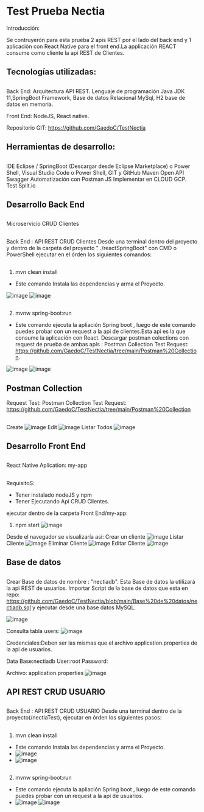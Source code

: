 # Test Prueba Nectia 
Introducción:

Se contruyerón para esta prueba 2 apis REST por el lado del back end y 1 aplicación con React Native para el front end.La applicación REACT consume como cliente la api REST de Clientes.

##
## Tecnologías utilizadas:
##

Back End: Arquitectura API REST. 
 Lenguaje de programación Java JDK 11,SpringBoot Framework, Base de datos Relacional MySql, H2 base de datos en memoria.

Front End:
 NodeJS, React native.

Repositorio GIT: https://github.com/GaedoC/TestNectia

##
## Herramientas de desarrollo:
##
IDE Eclipse / SpringBoot (Descargar desde Eclipse Marketplace) o Power Shell, 
Visual Studio Code o Power Shell,
GIT y GitHub
Maven
Open API Swagger
Automatización con Postman JS
Implementar en CLOUD GCP.
Test Split.io
##
##
## Desarrollo Back End
##
Microservicio CRUD Clientes
##
Back End : API REST CRUD Clientes
    Desde una terminal dentro del proyecto y dentro de la carpeta del proyecto " ./reactSpringBoot" con CMD o PowerShell ejecutar en el órden los siguientes comandos:
##
1. mvn clean install
- Este comando Instala las dependencias y arma el Proyecto.

![image](https://github.com/GaedoC/TestNectia/assets/17816969/9723ff3b-c729-4dd1-9cc9-07e8b9f23e67)
![image](https://github.com/GaedoC/TestNectia/assets/17816969/0980be1c-c9d1-4753-8950-6f020e0820d2)
##
2. mvnw spring-boot:run
- Este comando ejecuta la apliación Spring boot , luego de este comando puedes probar con un request a la api de clientes.Esta api es la que consume la aplicación con React. Descargar postman colections con request de prueba de ambas apís : Postman Collection Test Request: https://github.com/GaedoC/TestNectia/tree/main/Postman%20Collection.

![image](https://github.com/GaedoC/TestNectia/assets/17816969/5d6a5d1c-9c01-477c-b831-c3d4c5f9cd63)
![image](https://github.com/GaedoC/TestNectia/assets/17816969/040e4bd4-0db6-4ceb-a067-60bbb4fc75cf)
##
##
## Postman Collection
Request Test:
Postman Collection Test Request: https://github.com/GaedoC/TestNectia/tree/main/Postman%20Collection
##
Create
![image](https://github.com/GaedoC/TestNectia/assets/17816969/26676798-597e-4843-a422-e66e4f939933)
Edit
![image](https://github.com/GaedoC/TestNectia/assets/17816969/bee70268-ce71-4297-b34b-ac160a74894b)
Listar Todos
![image](https://github.com/GaedoC/TestNectia/assets/17816969/cbb8be31-584f-4442-926c-7326f55aeafd)

##
## Desarrollo Front End
##
React Native Aplication: my-app  
##
RequisitoS:
  - Tener instalado nodeJS y npm
  - Tener Ejecutando Api CRUD Clientes.

ejecutar dentro de la carpeta Front End/my-app: 
1. npm  start
![image](https://github.com/GaedoC/TestNectia/assets/17816969/f808eb1e-f3b0-4220-954b-ea36ddde0408)

Desde el navegador se visualizaría así:
Crear un cliente
![image](https://github.com/GaedoC/TestNectia/assets/17816969/80258b68-e2d5-40a6-bc1c-9b580c68926f)
Listar Cliente
![image](https://github.com/GaedoC/TestNectia/assets/17816969/02a5aa90-2a1a-45e8-8dc3-2e6b25ece576)
Eliminar Cliente
![image](https://github.com/GaedoC/TestNectia/assets/17816969/0086e6d9-4b2f-4998-aedb-c3e296295d60)
Editar Cliente
![image](https://github.com/GaedoC/TestNectia/assets/17816969/fdffcb5c-aae4-4a42-9ce2-67673392c391)
##
##
## Base de datos 
##
Crear Base de datos de nombre : "nectiadb". Esta Base de datos la utilizará la api REST de usuarios.
Importar Script de la base de datos que esta en repo: https://github.com/GaedoC/TestNectia/blob/main/Base%20de%20datos/nectiadb.sql y ejecutar desde una base datos MySQL.

![image](https://github.com/GaedoC/TestNectia/assets/17816969/51eaa9dc-77d9-4ded-a36a-32b0e75dc3e4)

Consulta tabla users:
![image](https://github.com/GaedoC/TestNectia/assets/17816969/9e771163-6dc1-4f2c-8246-830c41cb667a)

Credenciales:Deben ser las mismas que el archivo application.properties de la api de usuarios.

Data Base:nectiadb
User:root
Password: 

Archivo: application.properties
![image](https://github.com/GaedoC/TestNectia/assets/17816969/d91a0854-fa6f-4cfc-a45c-33e79cf39c4d)

##
##
## API REST CRUD USUARIO 
##
Back End : API REST CRUD USUARIO
    Desde una terminal dentro de la proyecto(/nectiaTest), ejecutar en órden los siguientes pasos:
##
1. mvn clean install
- Este comando Instala las dependencias y arma el Proyecto.
- ![image](https://github.com/GaedoC/TestNectia/assets/17816969/6aebf247-13a0-4ebb-afc6-e81143b735b3)
- ![image](https://github.com/GaedoC/TestNectia/assets/17816969/ec742219-f8bf-4de6-b169-e04c16175177)

##
2. mvnw spring-boot:run
- Este comando ejecuta la apliación Spring boot , luego de este comando puedes probar con un request a la api de usuarios.
- ![image](https://github.com/GaedoC/TestNectia/assets/17816969/6d75fc94-70d3-4665-aed5-4e2085f03331)
![image](https://github.com/GaedoC/TestNectia/assets/17816969/d7168b78-f636-4f5a-8750-d67842e442fa)
##


